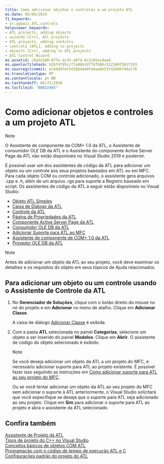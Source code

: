 ```yaml
---
title: Como adicionar objetos e controles a um projeto ATL
ms.date: 05/09/2019
f1_keywords:
- vc.appwiz.ATL.controls
helpviewer_keywords:
- ATL projects, adding objects
- wizards [C++], ATL projects
- ATL projects, adding controls
- controls [ATL], adding to projects
- objects [C++], adding to ATL projects
- ATL Control Wizard
ms.assetid: c0adcbd0-07fe-4c55-a8fd-8c2c65ecdaad
ms.openlocfilehash: b1bf4f85ccf7a0bb2d77bfb96c512349f581f193
ms.sourcegitcommit: ec6dd97ef3d10b44e0fedaa8e53f41696f49ac7b
ms.translationtype: MT
ms.contentlocale: pt-BR
ms.lasthandoff: 08/25/2020
ms.locfileid: "88832445"
---
```

# <a name="adding-objects-and-controls-to-an-atl-project"></a>Como adicionar objetos e controles a um projeto ATL

> [!NOTE]
> O Assistente de componente de COM+ 1.0 da ATL, o Assistente de consumidor OLE DB da ATL e o Assistente do componente Active Server Page da ATL não estão disponíveis no Visual Studio 2019 e posterior.

É possível usar um dos assistentes de código da ATL para adicionar um objeto ou um controle aos seus projetos baseados em ATL ou em MFC. Para cada objeto COM ou controle adicionado, o assistente gera arquivos .cpp e .h, além de um arquivo .rgs para suporte a Registro baseado em script. Os assistentes de código da ATL a seguir estão disponíveis no Visual Studio:

- [Objeto ATL Simples](../../atl/reference/atl-simple-object-wizard.md)
- [Caixa de Diálogo da ATL](../../atl/reference/atl-dialog-wizard.md)
- [Controle da ATL](../../atl/reference/atl-control-wizard.md)
- [Página de Propriedades da ATL](../../atl/reference/atl-property-page-wizard.md)
- [Componente Active Server Page da ATL](../../atl/reference/atl-active-server-page-component-wizard.md)
- [Consumidor OLE DB da ATL](../../atl/reference/atl-ole-db-consumer-wizard.md)
- [Adicionar Suporte para ATL ao MFC](../../mfc/reference/adding-atl-support-to-your-mfc-project.md)
- [Assistente de componente de COM+ 1.0 da ATL](../../atl/reference/atl-com-plus-1-0-component-wizard.md)
- [Provedor OLE DB da ATL](../../atl/reference/atl-ole-db-provider-wizard.md)

> [!NOTE]
> Antes de adicionar um objeto da ATL ao seu projeto, você deve examinar os detalhes e os requisitos do objeto em seus tópicos de Ajuda relacionados.

## <a name="to-add-an-object-or-a-control-using-the-atl-control-wizard"></a>Para adicionar um objeto ou um controle usando o Assistente de Controle da ATL

1. No **Gerenciador de Soluções**, clique com o botão direito do mouse no nó do projeto e em **Adicionar** no menu de atalho. Clique em **Adicionar Classe**.

   A caixa de diálogo [Adicionar Classe](../../ide/add-class-dialog-box.md) é exibida.

1. Com a pasta **ATL** selecionada no painel **Categorias**, selecione um objeto a ser inserido do painel **Modelos**. Clique em **Abrir**. O assistente de código do objeto selecionado é exibido.

   > [!NOTE]
   > Se você deseja adicionar um objeto da ATL a um projeto do MFC, é necessário adicionar suporte para ATL ao projeto existente. É possível fazer isso seguindo as instruções em [Como adicionar suporte para ATL ao seu projeto do MFC](../../mfc/reference/adding-atl-support-to-your-mfc-project.md).

   Ou se você tentar adicionar um objeto da ATL ao seu projeto do MFC sem adicionar o suporte à ATL anteriormente, o Visual Studio solicitará que você especifique se deseja que o suporte para ATL seja adicionado ao seu projeto. Clique em **Sim** para adicionar o suporte para ATL ao projeto e abra o assistente da ATL selecionado.

## <a name="see-also"></a>Confira também

[Assistente de Projeto da ATL](../../atl/reference/atl-project-wizard.md)<br/>
[Tipos de projeto do C++ no Visual Studio](../../build/reference/visual-cpp-project-types.md)<br/>
[Conceitos básicos de objetos COM ATL](../../atl/fundamentals-of-atl-com-objects.md)<br/>
[Programação com o código de tempo de execução ATL e C](../../atl/programming-with-atl-and-c-run-time-code.md)<br/>
[Configurações padrão do projeto do ATL](../../atl/reference/default-atl-project-configurations.md)
